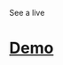 <!-- ![alt text](public/img/ing.png) -->
See a live<a href="https://inguzo.herokuapp.com/home" target="_blank"><h1>Demo</h1></a>



